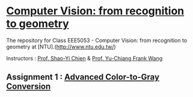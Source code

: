 # [Computer Vision: from recognition to geometry](http://media.ee.ntu.edu.tw/courses/cv9/18F/)
The repository for Class EEE5053 - Computer Vision: from recognition to geometry at [NTU].(http://www.ntu.edu.tw/)

Instructors : [Prof. Shao-Yi Chien](http://media.ee.ntu.edu.tw/member/#nevigator) & [Prof. Yu-Chiang Frank Wang](http://vllab.ee.ntu.edu.tw/members.html)
## Assignment 1 : [Advanced Color-to-Gray Conversion](./Assignment1)
